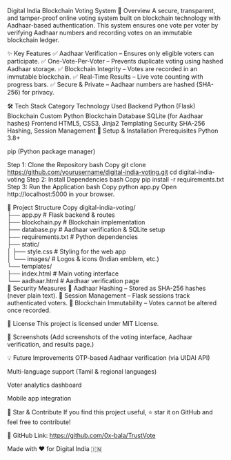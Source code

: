 Digital India Blockchain Voting System
📌 Overview
A secure, transparent, and tamper-proof online voting system built on blockchain technology with Aadhaar-based authentication. This system ensures one vote per voter by verifying Aadhaar numbers and recording votes on an immutable blockchain ledger.

✨ Key Features
✅ Aadhaar Verification – Ensures only eligible voters can participate.
✅ One-Vote-Per-Voter – Prevents duplicate voting using hashed Aadhaar storage.
✅ Blockchain Integrity – Votes are recorded in an immutable blockchain.
✅ Real-Time Results – Live vote counting with progress bars.
✅ Secure & Private – Aadhaar numbers are hashed (SHA-256) for privacy.

🛠️ Tech Stack
Category	Technology Used
Backend	Python (Flask)
Blockchain	Custom Python Blockchain
Database	SQLite (for Aadhaar hashes)
Frontend	HTML5, CSS3, Jinja2 Templating
Security	SHA-256 Hashing, Session Management
🚀 Setup & Installation
Prerequisites
Python 3.8+

pip (Python package manager)

Step 1: Clone the Repository
bash
Copy
git clone https://github.com/yourusername/digital-india-voting.git
cd digital-india-voting
Step 2: Install Dependencies
bash
Copy
pip install -r requirements.txt
Step 3: Run the Application
bash
Copy
python app.py
Open http://localhost:5000 in your browser.

📂 Project Structure
Copy
digital-india-voting/  
├── app.py                # Flask backend & routes  
├── blockchain.py         # Blockchain implementation  
├── database.py           # Aadhaar verification & SQLite setup  
├── requirements.txt      # Python dependencies  
├── static/  
│   ├── style.css         # Styling for the web app  
│   └── images/           # Logos & icons (Indian emblem, etc.)  
└── templates/  
    ├── index.html        # Main voting interface  
    └── aadhaar.html      # Aadhaar verification page  
🔐 Security Measures
🔹 Aadhaar Hashing – Stored as SHA-256 hashes (never plain text).
🔹 Session Management – Flask sessions track authenticated voters.
🔹 Blockchain Immutability – Votes cannot be altered once recorded.

📜 License
This project is licensed under MIT License.

📸 Screenshots
(Add screenshots of the voting interface, Aadhaar verification, and results page.)

💡 Future Improvements
OTP-based Aadhaar verification (via UIDAI API)

Multi-language support (Tamil & regional languages)

Voter analytics dashboard

Mobile app integration

🌟 Star & Contribute
If you find this project useful, ⭐ star it on GitHub and feel free to contribute!

🔗 GitHub Link: https://github.com/0x-bala/TrustVote

Made with ❤️ for Digital India 🇮🇳
